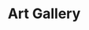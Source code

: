 ---
title: Art Gallery
layout: art
description: A gallery list of all items in the repo
active: gallery
header-img: 
---